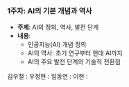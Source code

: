 
### 1주차: AI의 기본 개념과 역사

- **주제**: AI의 정의, 역사, 발전 단계
- **내용**:
    - 인공지능(AI) 개념 정의
    - AI의 역사: 초기 연구부터 현대 AI까지
    - AI의 주요 발전 단계와 기술적 전환점

김우철 : [](https://Woo124.github.io)
우정현 : [](https://wwpepe.github.io/)
임동연 : [](https://caosisa.github.io/index.html)
이현 : 
